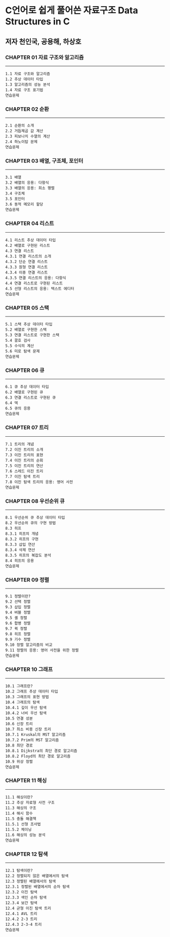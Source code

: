 C언어로 쉽게 풀어쓴 자료구조 Data Structures in C
======================================================
저자 천인국, 공용해, 하상호
---------------------------------

### CHAPTER 01 자료 구조와 알고리즘
---------------------------------
```
1.1 자료 구조와 알고리즘
1.2 추상 데이터 타입
1.3 알고리즘의 성능 분석
1.4 자료 구조 표기법
연습문제
```

### CHAPTER 02 순환
-----------------
```
2.1 순환의 소개
2.2 거듭제곱 값 계산
2.3 피보나치 수열의 계산
2.4 하노이탑 문제
연습문제
```

### CHAPTER 03 배열, 구조체, 포인터
---------------------------------
```
3.1 배열
3.2 배열의 응용: 다항식
3.3 배열의 응용: 희소 행렬
3.4 구조체
3.5 포인터
3.6 동적 메모리 할당
연습문제
```

### CHAPTER 04 리스트
----------------------
```
4.1 리스트 추상 데이터 타입
4.2 배열로 구현된 리스트
4.3 연결 리스트
4.3.1 연결 리스트의 소개
4.3.2 단순 연결 리스트
4.3.3 원형 연결 리스트
4.3.4 이중 연결 리스트
4.3.5 연결 리스트의 응용: 다항식
4.4 연결 리스트로 구현된 리스트
4.5 선형 리스트의 응용: 텍스트 에디터
연습문제
```

### CHAPTER 05 스택
----------------
```
5.1 스택 추상 데이터 타입
5.2 배열로 구현한 스택
5.3 연결 리스트로 구현한 스택
5.4 괄호 검사
5.5 수식의 계산
5.6 미로 탐색 문제
연습문제
```

### CHAPTER 06 큐
---------------
```
6.1 큐 추상 데이터 타입
6.2 배열로 구현된 큐
6.3 연결 리스트로 구현된 큐
6.4 덱
6.5 큐의 응용
연습문제
```

### CHAPTER 07 트리
-----------------
```
7.1 트리의 개념
7.2 이진 트리의 소개
7.3 이진 트리의 표현
7.4 이진 트리의 순회
7.5 이진 트리의 연산
7.6 스레드 이진 트리
7.7 이진 탐색 트리
7.8 이진 탐색 트리의 응용: 영어 사전
연습문제
```

### CHAPTER 08 우선순위 큐
-------------------------
```
8.1 우선순위 큐 추상 데이터 타입
8.2 우선순위 큐의 구현 방법
8.3 히프
8.3.1 히프의 개념
8.3.2 히프의 구현
8.3.3 삽입 연산
8.3.4 삭제 연산
8.3.5 히프의 복잡도 분석
8.4 히프의 응용
연습문제
```

### CHAPTER 09 정렬
-----------------
```
9.1 정렬이란?
9.2 선택 정렬
9.3 삽입 정렬
9.4 버블 정렬
9.5 셸 정렬
9.6 합병 정렬
9.7 퀵 정렬
9.8 히프 정렬
9.9 기수 정렬
9.10 정렬 알고리즘의 비교
9.11 정렬의 응용: 영어 사전을 위한 정렬
연습문제
```

### CHAPTER 10 그래프
------------------
```
10.1 그래프란?
10.2 그래프 추상 데이터 타입
10.3 그래프의 표현 방법
10.4 그래프의 탐색
10.4.1 깊이 우선 탐색
10.4.2 너비 우선 탐색
10.5 연결 성분
10.6 신장 트리
10.7 최소 비용 신장 트리
10.7.1 Kruskal의 MST 알고리즘
10.7.2 Prim의 MST 알고리즘
10.8 최단 경로
10.8.1 Dijkstra의 최단 경로 알고리즘
10.8.2 Floyd의 최단 경로 알고리즘
10.9 위상 정렬
연습문제
```

### CHAPTER 11 해싱
----------------
```
11.1 해싱이란?
11.2 추상 자료형 사전 구조
11.3 해싱의 구조
11.4 해시 함수
11.5 충돌 해결책
11.5.1 선형 조사법
11.5.2 체이닝
11.6 해싱의 성능 분석
연습문제
```

### CHAPTER 12 탐색
-----------------
```
12.1 탐색이란?
12.2 정렬되지 않은 배열에서의 탐색
12.3 정렬된 배열에서의 탐색
12.3.1 정렬된 배열에서의 순차 탐색
12.3.2 이진 탐색
12.3.3 색인 순차 탐색
12.3.4 보간 탐색
12.4 균형 이진 탐색 트리
12.4.1 AVL 트리
12.4.2 2-3 트리
12.4.3 2-3-4 트리
연습문제
```
